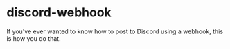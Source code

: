 # discord-webhook

If you've ever wanted to know how to post to Discord using a webhook, this is how you do that. 
